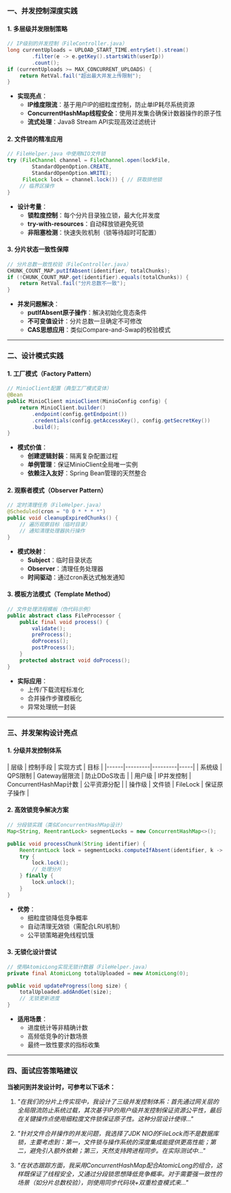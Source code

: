 ### **一、并发控制深度实践**

#### 1. **多层级并发限制策略**

```java
// IP级别的并发控制（FileController.java）
long currentUploads = UPLOAD_START_TIME.entrySet().stream()
        .filter(e -> e.getKey().startsWith(userIp))
        .count();
if (currentUploads >= MAX_CONCURRENT_UPLOADS) {
    return RetVal.fail("超出最大并发上传限制");
}
```
- **实现亮点**：
    - **IP维度限流**：基于用户IP的细粒度控制，防止单IP耗尽系统资源
    - **ConcurrentHashMap线程安全**：使用并发集合确保计数器操作的原子性
    - **流式处理**：Java8 Stream API实现高效过滤统计

#### 2. **文件锁的精准应用**

```java
// FileHelper.java 中使用NIO文件锁
try (FileChannel channel = FileChannel.open(lockFile, 
        StandardOpenOption.CREATE, 
        StandardOpenOption.WRITE);
     FileLock lock = channel.lock()) { // 获取排他锁
    // 临界区操作
}
```
- **设计考量**：
    - **锁粒度控制**：每个分片目录独立锁，最大化并发度
    - **try-with-resources**：自动释放锁避免死锁
    - **非阻塞检测**：快速失败机制（锁等待超时可配置）

#### 3. **分片状态一致性保障**

```java
// 分片总数一致性校验（FileController.java）
CHUNK_COUNT_MAP.putIfAbsent(identifier, totalChunks);
if (!CHUNK_COUNT_MAP.get(identifier).equals(totalChunks)) {
    return RetVal.fail("分片总数不一致");
}
```
- **并发问题解决**：
    - **putIfAbsent原子操作**：解决初始化竞态条件
    - **不可变值设计**：分片总数一旦确定不可修改
    - **CAS思想应用**：类似Compare-and-Swap的校验模式

---

### **二、设计模式实践**

#### 1. **工厂模式（Factory Pattern）**

```java
// MinioClient配置（典型工厂模式变体）
@Bean
public MinioClient minioClient(MinioConfig config) {
    return MinioClient.builder()
        .endpoint(config.getEndpoint())
        .credentials(config.getAccessKey(), config.getSecretKey())
        .build();
}
```

- **模式价值**：
    - **创建逻辑封装**：隔离复杂配置过程
    - **单例管理**：保证MinioClient全局唯一实例
    - **依赖注入友好**：Spring Bean管理的天然整合

#### 2. **观察者模式（Observer Pattern）**

```java
// 定时清理任务（FileHelper.java）
@Scheduled(cron = "0 0 * * * *") 
public void cleanupExpiredChunks() {
    // 遍历观察目标（临时目录）
    // 通知清理处理器执行操作
}
```
- **模式映射**：
    - **Subject**：临时目录状态
    - **Observer**：清理任务处理器
    - **时间驱动**：通过cron表达式触发通知

#### 3. **模板方法模式（Template Method）**

```java
// 文件处理流程模板（伪代码示例）
public abstract class FileProcessor {
    public final void process() {
        validate();
        preProcess();
        doProcess();
        postProcess();
    }
    protected abstract void doProcess();
}
```

- **实际应用**：
    - 上传/下载流程标准化
    - 合并操作步骤模板化
    - 异常处理统一封装

---

### **三、并发架构设计亮点**

#### 1. **分级并发控制体系**

| 层级 | 控制手段 | 实现方式 | 目标 | |------|---------|---------|-----| | 系统级 | QPS限制 | Gateway层限流 | 防止DDoS攻击 | | 用户级 | IP并发控制 | ConcurrentHashMap计数 | 公平资源分配 | | 操作级 | 文件锁 | FileLock | 保证原子操作 |

#### 2. **高效锁竞争解决方案**

```java
// 分段锁实践（类似ConcurrentHashMap设计）
Map<String, ReentrantLock> segmentLocks = new ConcurrentHashMap<>();

public void processChunk(String identifier) {
    ReentrantLock lock = segmentLocks.computeIfAbsent(identifier, k -> new ReentrantLock());
    try {
        lock.lock();
        // 处理分片
    } finally {
        lock.unlock();
    }
}
```

- **优势**：
    - 细粒度锁降低竞争概率
    - 自动清理无效锁（需配合LRU机制）
    - 公平锁策略避免线程饥饿

#### 3. **无锁化设计尝试**

```java
// 使用AtomicLong实现无锁计数器（FileHelper.java）
private final AtomicLong totalUploaded = new AtomicLong(0);

public void updateProgress(long size) {
    totalUploaded.addAndGet(size);
    // 无锁更新进度
}
```
- **适用场景**：
    - 进度统计等非精确计数
    - 高频低竞争的计数场景
    - 最终一致性要求的指标收集

---

### **四、面试应答策略建议**

**当被问到并发设计时，可参考以下话术：**

1. _"在我们的分片上传实现中，我设计了三级并发控制体系：首先通过网关层的全局限流防止系统过载，其次基于IP的用户级并发控制保证资源公平性，最后在关键操作点使用细粒度文件锁保证原子性。这种分层设计使得..."_
    
2. _"针对文件合并操作的并发问题，我选择了JDK NIO的FileLock而不是数据库锁，主要考虑到：第一，文件锁与操作系统的深度集成能提供更高性能；第二，避免引入额外依赖；第三，天然支持跨进程同步。在实际测试中..."_
    
3. _"在状态跟踪方面，我采用ConcurrentHashMap配合AtomicLong的组合，这样既保证了线程安全，又通过分段锁思想降低竞争概率。对于需要强一致性的场景（如分片总数校验），则使用同步代码块+双重检查模式来..."_